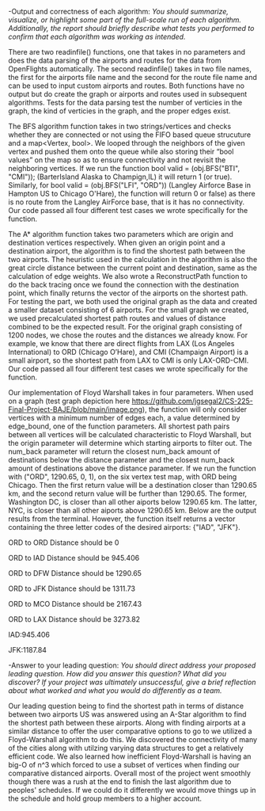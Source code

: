 -Output and correctness of each algorithm: <i>  You should summarize, visualize, or highlight some part of the full-scale run of each algorithm. Additionally, the report should briefly describe what tests you performed to confirm that each algorithm was working as intended.</i>

There are two readinfile() functions, one that takes in no parameters and does the data parsing of the airports and routes for the data from OpenFlights automatically. The second readinfile() takes in two file names, the first for the airports file name and the second for the route file name and can be used to input custom airports and routes. Both functions have no output but do create the graph or airports and routes used in subsequent algorithms. Tests for the data parsing test the number of verticies in the graph, the kind of verticies in the graph, and the proper edges exist.

The BFS algorithm function takes in two strings/vertices and checks whether they are connected or not using the FIFO based queue strucuture and a map<Vertex, bool>. We looped through the neighbors of the given vertex and pushed them onto the queue while also storing their “bool values” on the map so as to ensure connectivity and not revisit the neighboring vertices. If we run the function  bool valid = (obj.BFS("BTI", "CMI")); (BarterIsland Alaska to Champign,IL) it will return 1 (or true). Similarly, for bool valid = (obj.BFS("LFI", "ORD")) (Langley Airforce Base in Hampton US to Chicago O'Hare), the function will return 0 or false) as there is no route from the Langley AirForce base, that is it has no connectivity. Our code passed all four different test cases we wrote specifically for the function.


The A* algorithm function takes two parameters which are origin and destination vertices respectively. When given an origin point and a destination airport, the algorithm is to find the shortest path between the two airports. The heuristic used in the calculation in the algorithm is also the great circle distance between the current point and destination, same as the calculation of edge weights. We also wrote a ReconstructPath function to do the back tracing once we found the connection with the destination point, which finally returns the vector of the airports on the shortest path. For testing the part, we both used the original graph as the data and created a smaller dataset consisting of 6 airports. For the small graph we created, we used precalculated shortest path routes and values of distance combined to be the expected result. For the original graph consisting of 1200 nodes, we chose the routes and the distances we already know. For example, we know that there are direct flights from LAX (Los Angeles International) to ORD (Chicago O’Hare), and CMI (Champaign Airport) is a small airport, so the shortest path from LAX to CMI is only LAX-ORD-CMI. Our code passed all four different test cases we wrote specifically for the function.

Our implementation of Floyd Warshall takes in four parameters. When used on a graph (test graph depiction here https://github.com/jgsegal2/CS-225-Final-Project-BAJE/blob/main/image.png), the function will only consider vertices with a minimum number of edges each, a value determined by edge_bound, one of the function parameters. All shortest path pairs between all vertices will be calculated characteristic to Floyd Warshall, but the origin parameter will determine which starting airports to filter out. The num_back parameter will return the closest num_back amount of destinations below the distance parameter and the closest num_back amount of destinations above the distance parameter. If we run the function with ("ORD", 1290.65, 0, 1), on the six vertex test map, with ORD being Chicago. Then the first return value will be a destination closer than 1290.65 km, and the second return value will be further than 1290.65. The former, Washington DC, is closer than all other aiports below 1290.65 km. The latter, NYC, is closer than all other aiports above 1290.65 km. Below are the output results from the terminal. However, the function itself returns a vector containing the three letter codes of the desired airports: {"IAD", "JFK"}. 


ORD to ORD Distance should be 0

ORD to IAD Distance should be 945.406

ORD to DFW Distance should be 1290.65

ORD to JFK Distance should be 1311.73

ORD to MCO Distance should be 2167.43

ORD to LAX Distance should be 3273.82

IAD:945.406

JFK:1187.84

-Answer to your leading question: <i> You should direct address your proposed leading question. How did you answer this question? What did you discover? If your project was ultimately unsuccessful, give a brief reflection about what worked and what you would do differently as a team. </i>

Our leading question being to find the shortest path in terms of distance between two airports US was answered using an A-Star algorithm to find the shortest path between these airports. Along with finding airports at a similar distance to offer the user comparative options to go to we utilized a Floyd-Warshall algorithm to do this. We discovered the connectivity of many of the cities along with utilzing varying data structures to get a relatively efficient code. We also learned how inefficient Floyd-Warshall is having an big-O of n^3 which forced to use a subset of vertices when finding our comparative distanced airports. Overall most of the project went smoothly though there was a rush at the end to finish the last algorithm due to peoples' schedules. If we could do it differently we would move things up in the schedule and hold group members to a higher account.
